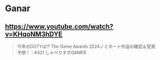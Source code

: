 # Ganar

## https://www.youtube.com/watch?v=KHqoNM3hDYE

> 今年のGOTYは!? The Game Awards 2024ノミネート作品の確認＆受賞予想！：#421 しゃべりすぎGAMER 
